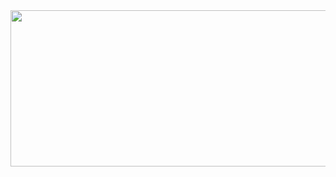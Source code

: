<a href="https://github.com/devxb/gitanimals">
  <img
    src="https://render.gitanimals.org/lines/ONION-KSM"
    width="800"
    height="250"
  />
</a>
  
